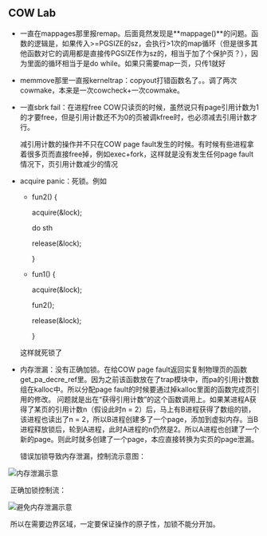 ## COW Lab

- 一直在mappages那里报remap。后面竟然发现是**mappage()**的问题。函数的逻辑是，如果传入>=PGSIZE的sz，会执行>1次的map循环（但是很多其他函数对它的调用都是直接传PGSIZE作为sz的，相当于加了个保护页？），因为里面的循环相当于是do while。如果只需要map一页，只传1就好

- memmove那里一直报kerneltrap：copyout打错函数名了。。调了两次cowmake，本来是一次cowcheck+一次cowmake。

- 一直sbrk fail：在进程free COW只读页的时候，虽然说只有page引用计数为1的才要free，但是引用计数还不为0的页被调kfree时，也必须减去引用计数才行。

  减引用计数的操作并不只在COW page fault发生的时候。有时候有些进程拿着很多页而直接free掉，例如exec+fork，这样就是没有发生任何page fault情况下，页引用计数减少的情况

- acquire panic：死锁。例如

  - fun2() {

    acquire(&lock);

    do sth

    release(&lock);

    }

  - fun1() {

    acquire(&lock);

    fun2();

    release(&lock);

    }

  这样就死锁了

- 内存泄漏：没有正确加锁。在给COW page fault返回实复制物理页的函数get_pa_decre_ref里。因为之前该函数放在了trap模块中，而pa的引用计数数组在kalloc中。所以分配page fault的时候要通过掉kalloc里面的函数完成页引用的修改。
  问题就是出在“获得引用计数”的这个函数调用上。如果某进程A获得了某页的引用计数n（假设此时n = 2）后，马上有B进程获得了数组的锁，该进程也读出了n = 2，所以B进程创建多了一个page，添加到虚拟内存。当B进程释放锁后，轮到A进程，此时A进程的n仍然是2。所以A进程也创建了一个新的page。则此时就多创建了一个page，本应直接转换为实页的page泄漏。

  错误加锁导致内存泄漏，控制流示意图：

![内存泄漏示意](D:\GitHubLocalRepository\xv6\note\picture\内存泄漏示意.png)

​	正确加锁控制流：

![避免内存泄漏示意](D:\GitHubLocalRepository\xv6\note\picture\避免内存泄漏示意.png)

​	所以在需要边界区域，一定要保证操作的原子性，加锁不能分开加。